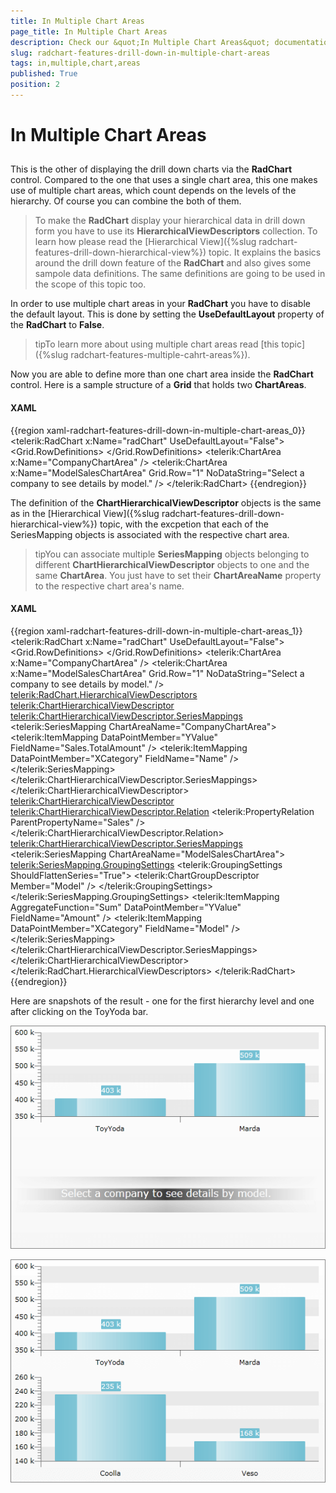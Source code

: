```yaml
---
title: In Multiple Chart Areas
page_title: In Multiple Chart Areas
description: Check our &quot;In Multiple Chart Areas&quot; documentation article for the RadChart {{ site.framework_name }} control.
slug: radchart-features-drill-down-in-multiple-chart-areas
tags: in,multiple,chart,areas
published: True
position: 2
---
```


# In Multiple Chart Areas



## 

This is the other of displaying the drill down charts via the __RadChart__ control. Compared to the one that uses a single chart area, this one makes use of multiple chart areas, which count depends on the levels of the hierarchy. Of course you can combine the both of them.

>To make the __RadChart__ display your hierarchical data in drill down form you have to use its __HierarchicalViewDescriptors__ collection. To learn how please read the [Hierarchical View]({%slug radchart-features-drill-down-hierarchical-view%}) topic. It explains the basics around the drill down feature of the __RadChart__ and also gives some sampole data definitions. The same definitions are going to be used in the scope of this topic too.

In order to use multiple chart areas in your __RadChart__ you have to disable the default layout. This is done by setting the __UseDefaultLayout__ property of the __RadChart__ to __False__.

>tipTo learn more about using multiple chart areas read [this topic]({%slug radchart-features-multiple-cahrt-areas%}).

Now you are able to define more than one chart area inside the __RadChart__ control. Here is a sample structure of a __Grid__ that holds two __ChartAreas__.

#### __XAML__

{{region xaml-radchart-features-drill-down-in-multiple-chart-areas_0}}
	<telerik:RadChart x:Name="radChart" UseDefaultLayout="False">
	    <Grid>
	        <Grid.RowDefinitions>
	            <RowDefinition Height="*" />
	            <RowDefinition Height="*" />
	        </Grid.RowDefinitions>
	        <telerik:ChartArea x:Name="CompanyChartArea" />
	        <telerik:ChartArea x:Name="ModelSalesChartArea"
	                           Grid.Row="1"
	                           NoDataString="Select a company to see details by model." />
	    </Grid>
	</telerik:RadChart>
{{endregion}}



The definition of the __ChartHierarchicalViewDescriptor__ objects is the same as in the [Hierarchical View]({%slug radchart-features-drill-down-hierarchical-view%}) topic, with the excpetion that each of the SeriesMapping objects is associated with the respective chart area.

>tipYou can associate multiple __SeriesMapping__ objects belonging to different __ChartHierarchicalViewDescriptor__ objects to one and the same __ChartArea__. You just have to set their __ChartAreaName__ property to the respective chart area's name.

#### __XAML__

{{region xaml-radchart-features-drill-down-in-multiple-chart-areas_1}}
	<telerik:RadChart x:Name="radChart" UseDefaultLayout="False">
	    <Grid>
	        <Grid.RowDefinitions>
	            <RowDefinition Height="*" />
	            <RowDefinition Height="*" />
	        </Grid.RowDefinitions>
	        <telerik:ChartArea x:Name="CompanyChartArea" />
	        <telerik:ChartArea x:Name="ModelSalesChartArea"
	                           Grid.Row="1"
	                           NoDataString="Select a company to see details by model." />
	    </Grid>
	    <telerik:RadChart.HierarchicalViewDescriptors>
	        <telerik:ChartHierarchicalViewDescriptor>
	            <telerik:ChartHierarchicalViewDescriptor.SeriesMappings>
	                <telerik:SeriesMapping ChartAreaName="CompanyChartArea">
	                    <telerik:ItemMapping DataPointMember="YValue" FieldName="Sales.TotalAmount" />
	                    <telerik:ItemMapping DataPointMember="XCategory" FieldName="Name" />
	                </telerik:SeriesMapping>
	            </telerik:ChartHierarchicalViewDescriptor.SeriesMappings>
	        </telerik:ChartHierarchicalViewDescriptor>
	        <telerik:ChartHierarchicalViewDescriptor>
	            <telerik:ChartHierarchicalViewDescriptor.Relation>
	                <telerik:PropertyRelation ParentPropertyName="Sales" />
	            </telerik:ChartHierarchicalViewDescriptor.Relation>
	            <telerik:ChartHierarchicalViewDescriptor.SeriesMappings>
	                <telerik:SeriesMapping ChartAreaName="ModelSalesChartArea">
	                    <telerik:SeriesMapping.GroupingSettings>
	                        <telerik:GroupingSettings ShouldFlattenSeries="True">
	                            <telerik:ChartGroupDescriptor Member="Model" />
	                        </telerik:GroupingSettings>
	                    </telerik:SeriesMapping.GroupingSettings>
	                    <telerik:ItemMapping AggregateFunction="Sum"
	                                         DataPointMember="YValue"
	                                         FieldName="Amount" />
	                    <telerik:ItemMapping DataPointMember="XCategory" FieldName="Model" />
	                </telerik:SeriesMapping>
	            </telerik:ChartHierarchicalViewDescriptor.SeriesMappings>
	        </telerik:ChartHierarchicalViewDescriptor>
	    </telerik:RadChart.HierarchicalViewDescriptors>
	</telerik:RadChart>
{{endregion}}



Here are snapshots of the result - one for the first hierarchy level and one after clicking on the ToyYoda bar.

![WPF RadChart  ](images/RadChart_Features_DrillDown_MultipleChartArea_01.png)

![WPF RadChart  ](images/RadChart_Features_DrillDown_MultipleChartArea_02.png)
